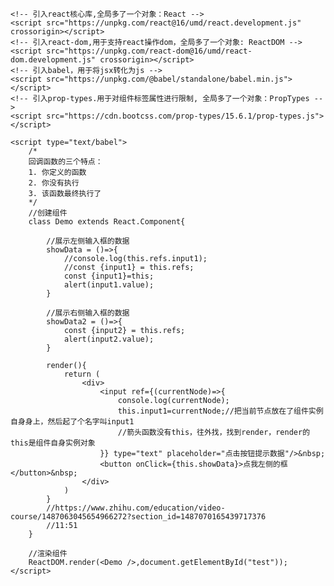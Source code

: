 <!DOCTYPE html>
<html lang="en">

<head>
    <meta charset="UTF-8">
    <meta http-equiv="X-UA-Compatible" content="IE=edge">
    <meta name="viewport" content="width=device-width, initial-scale=1.0">
    <title>Document</title>
    <style>
        .title {
            background-color: orange;
            widows: 200px;
        }
    </style>
</head>

<body>
    <!-- 准备好一个容器 -->
    <div id="test"></div>

    <!-- 引入react核心库,全局多了一个对象：React -->
    <script src="https://unpkg.com/react@16/umd/react.development.js" crossorigin></script>
    <!-- 引入react-dom,用于支持react操作dom，全局多了一个对象: ReactDOM -->
    <script src="https://unpkg.com/react-dom@16/umd/react-dom.development.js" crossorigin></script>
    <!-- 引入babel，用于将jsx转化为js -->
    <script src="https://unpkg.com/@babel/standalone/babel.min.js"></script>
    <!-- 引入prop-types.用于对组件标签属性进行限制, 全局多了一个对象：PropTypes -->
    <script src="https://cdn.bootcss.com/prop-types/15.6.1/prop-types.js"></script>
    
    <script type="text/babel">
        /*
        回调函数的三个特点：
        1. 你定义的函数
        2. 你没有执行
        3. 该函数最终执行了
        */
        //创建组件
        class Demo extends React.Component{
 
            //展示左侧输入框的数据
            showData = ()=>{
                //console.log(this.refs.input1); 
                //const {input1} = this.refs;
                const {input1}=this;
                alert(input1.value);
            }

            //展示右侧输入框的数据
            showData2 = ()=>{
                const {input2} = this.refs;
                alert(input2.value);
            }

            render(){
                return (
                    <div>
                        <input ref={(currentNode)=>{
                            console.log(currentNode);
                            this.input1=currentNode;//把当前节点放在了组件实例自身身上，然后起了个名字叫input1
                            //箭头函数没有this，往外找，找到render，render的this是组件自身实例对象
                        }} type="text" placeholder="点击按钮提示数据"/>&nbsp;
                        <button onClick={this.showData}>点我左侧的框</button>&nbsp;
                    </div>
                )
            }
            //https://www.zhihu.com/education/video-course/1487063045654966272?section_id=1487070165439717376
            //11:51
        }
        
        //渲染组件
        ReactDOM.render(<Demo />,document.getElementById("test"));
    </script>
</body>

</html>
<!--stackedit_data:
eyJoaXN0b3J5IjpbLTg0ODMzMjE2OV19
-->